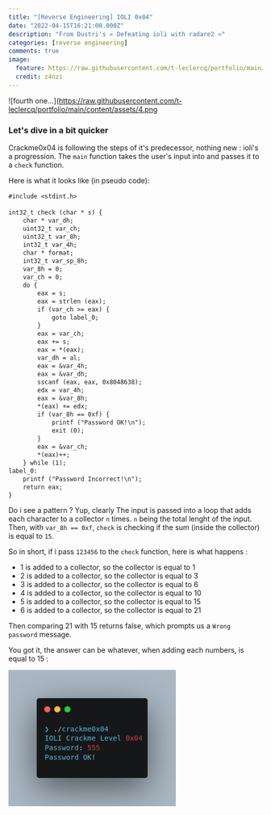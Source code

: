 ```yaml
---
title: "[Reverse Engineering] IOLI 0x04"
date: "2022-04-15T16:21:00.000Z"
description: "From Dustri's « Defeating ioli with radare2 »"
categories: [reverse engineering]
comments: true
image:
  feature: https://raw.githubusercontent.com/t-leclercq/portfolio/main/content/assets/3.png
  credit: z4nzi
---
```


![fourth one...](https://raw.githubusercontent.com/t-leclercq/portfolio/main/content/assets/4.png

### Let's dive in a bit quicker

Crackme0x04 is following the steps of it's predecessor, nothing new : ioli's a progression.
The `main` function takes the user's input into and passes it to a `check` function.

Here is what it looks like (in pseudo code):

```
#include <stdint.h>
 
int32_t check (char * s) {
    char * var_dh;
    uint32_t var_ch;
    uint32_t var_8h;
    int32_t var_4h;
    char * format;
    int32_t var_sp_8h;
    var_8h = 0;
    var_ch = 0;
    do {
        eax = s;
        eax = strlen (eax);
        if (var_ch >= eax) {
            goto label_0;
        }
        eax = var_ch;
        eax += s;
        eax = *(eax);
        var_dh = al;
        eax = &var_4h;
        eax = &var_dh;
        sscanf (eax, eax, 0x8048638);
        edx = var_4h;
        eax = &var_8h;
        *(eax) += edx;
        if (var_8h == 0xf) {
            printf ("Password OK!\n");
            exit (0);
        }
        eax = &var_ch;
        *(eax)++;
    } while (1);
label_0:
    printf ("Password Incorrect!\n");
    return eax;
}
```

Do i see a pattern ? Yup, clearly
The input is passed into a loop that adds each character to a collector `n` times. 
`n` being the total lenght of the input.
Then, with `var_8h == 0xf`, `check` is checking if the sum (inside the collector) is equal to `15`.

So in short, if i pass `123456` to the `check` function, here is what happens :

- 1 is added to a collector, so the collector is equal to 1
- 2 is added to a collector, so the collector is equal to 3
- 3 is added to a collector, so the collector is equal to 6
- 4 is added to a collector, so the collector is equal to 10
- 5 is added to a collector, so the collector is equal to 15
- 6 is added to a collector, so the collector is equal to 21

Then comparing 21 with 15 returns false, which prompts us a `Wrong password` message.

You got it, the answer can be whatever, when adding each numbers, is equal to 15 :

![0x04 answer](https://raw.githubusercontent.com/t-leclercq/portfolio/main/content/assets/0x04a.png)